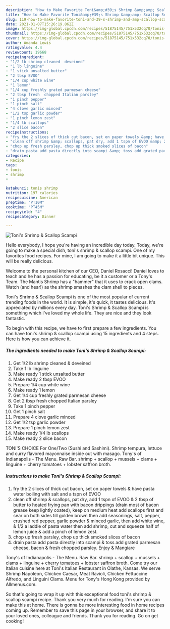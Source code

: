 ```yaml
---
description: "How to Make Favorite Toni&amp;#39;s Shrimp &amp;amp; Scallop Scampi"
title: "How to Make Favorite Toni&amp;#39;s Shrimp &amp;amp; Scallop Scampi"
slug: 119-how-to-make-favorite-toni-and-39-s-shrimp-and-amp-scallop-scampi
date: 2021-01-07T15:26:19.862Z
image: https://img-global.cpcdn.com/recipes/51875145/751x532cq70/tonis-shrimp-scallop-scampi-recipe-main-photo.jpg
thumbnail: https://img-global.cpcdn.com/recipes/51875145/751x532cq70/tonis-shrimp-scallop-scampi-recipe-main-photo.jpg
cover: https://img-global.cpcdn.com/recipes/51875145/751x532cq70/tonis-shrimp-scallop-scampi-recipe-main-photo.jpg
author: Amanda Lewis
ratingvalue: 4.4
reviewcount: 19668
recipeingredient:
- "1/2 lb shrimp cleaned  deveined"
- "1 lb linguine"
- "1 stick unsalted butter"
- "2 tbsp EVOO"
- "1/4 cup white wine"
- "1 lemon"
- "1/4 cup freshly grated parmesan cheese"
- "2 tbsp fresh  chopped Italian parsley"
- "1 pinch pepper"
- "1 pinch salt"
- "4 clove garlic minced"
- "1/2 tsp garlic powder"
- "1 pinch lemon zest"
- "1/4 lb scallops"
- "2 slice bacon"
recipeinstructions:
- "fry the 2 slices of thick cut bacon, set on paper towels &amp; have pasta water boiling with salt and a tspn of EVOO"
- "clean off shrimp &amp; scallops, pat dry, add 1 tspn of EVOO &amp; 2 tbsp of butter to heated frying pan with bacon drippings (drain most of bacon grease keep lightly coated), keep on medium heat add scallops first and sear on both sides till golden brown then add seasonings, salt, pepper, crushed red pepper, garlic powder &amp; minced garlic, then add white wine, &amp; 1/2 a laddle of pasta water then add shrimp, cut and squeeze half of lemon juice &amp; add a pinch of lemon zest."
- "chop up fresh parsley, chop up thick smoked slices of bacon"
- "drain pasta add pasta directly into scampi &amp; toss add grated parmesan cheese, bacon &amp; fresh chopped parsley.                                 Enjoy &amp; Mangiare"
categories:
- Recipe
tags:
- tonis
- shrimp
- 

katakunci: tonis shrimp  
nutrition: 197 calories
recipecuisine: American
preptime: "PT10M"
cooktime: "PT45M"
recipeyield: "4"
recipecategory: Dinner

---
```



![Toni&#39;s Shrimp &amp; Scallop Scampi](https://img-global.cpcdn.com/recipes/51875145/751x532cq70/tonis-shrimp-scallop-scampi-recipe-main-photo.jpg)

Hello everybody, I hope you're having an incredible day today. Today, we're going to make a special dish, toni&#39;s shrimp &amp; scallop scampi. One of my favorites food recipes. For mine, I am going to make it a little bit unique. This will be really delicious.

Welcome to the personal kitchen of our CEO, Daniel Rosacci! Daniel loves to teach and he has a passion for educating, be it a customer or a Tony&#39;s Team. The Mantis Shrimp has a &#34;hammer&#34; that it uses to crack open clams. Watch (and hear!) as the shrimp smashes the clam shell to pieces.

Toni&#39;s Shrimp &amp; Scallop Scampi is one of the most popular of current trending foods in the world. It is simple, it's quick, it tastes delicious. It's appreciated by millions every day. Toni&#39;s Shrimp &amp; Scallop Scampi is something which I've loved my whole life. They are nice and they look fantastic.


To begin with this recipe, we have to first prepare a few ingredients. You can have toni&#39;s shrimp &amp; scallop scampi using 15 ingredients and 4 steps. Here is how you can achieve it.

<!--inarticleads1-->

##### The ingredients needed to make Toni&#39;s Shrimp &amp; Scallop Scampi:

1. Get 1/2 lb shrimp cleaned &amp; deveined
1. Take 1 lb linguine
1. Make ready 1 stick unsalted butter
1. Make ready 2 tbsp EVOO
1. Prepare 1/4 cup white wine
1. Make ready 1 lemon
1. Get 1/4 cup freshly grated parmesan cheese
1. Get 2 tbsp fresh  chopped Italian parsley
1. Take 1 pinch pepper
1. Get 1 pinch salt
1. Prepare 4 clove garlic minced
1. Get 1/2 tsp garlic powder
1. Prepare 1 pinch lemon zest
1. Make ready 1/4 lb scallops
1. Make ready 2 slice bacon


TONI&#39;S CHOICE For One/Two (Sushi and Sashimi). Shrimp tempura, lettuce and curry flavored mayonnaise inside out with masago. Tony&#39;s of Indianapolis - The Menu. Raw Bar. shrimp + scallop + mussels + clams + linguine + cherry tomatoes + lobster saffron broth. 

<!--inarticleads2-->

##### Instructions to make Toni&#39;s Shrimp &amp; Scallop Scampi:

1. fry the 2 slices of thick cut bacon, set on paper towels &amp; have pasta water boiling with salt and a tspn of EVOO
1. clean off shrimp &amp; scallops, pat dry, add 1 tspn of EVOO &amp; 2 tbsp of butter to heated frying pan with bacon drippings (drain most of bacon grease keep lightly coated), keep on medium heat add scallops first and sear on both sides till golden brown then add seasonings, salt, pepper, crushed red pepper, garlic powder &amp; minced garlic, then add white wine, &amp; 1/2 a laddle of pasta water then add shrimp, cut and squeeze half of lemon juice &amp; add a pinch of lemon zest.
1. chop up fresh parsley, chop up thick smoked slices of bacon
1. drain pasta add pasta directly into scampi &amp; toss add grated parmesan cheese, bacon &amp; fresh chopped parsley.                                 Enjoy &amp; Mangiare


Tony&#39;s of Indianapolis - The Menu. Raw Bar. shrimp + scallop + mussels + clams + linguine + cherry tomatoes + lobster saffron broth. Come try our Italian cuisine here at Toni&#39;s Italian Restaurant in Olathe, Kansas. We serve Shrimp Napoleon, Chicken Caesar, Meat Ravioli, Chicken Fettuccine Alfredo, and Linguini Clams. Menu for Tony&#39;s Hong Kong provided by Allmenus.com. 

So that's going to wrap it up with this exceptional food toni&#39;s shrimp &amp; scallop scampi recipe. Thank you very much for reading. I'm sure you can make this at home. There is gonna be more interesting food in home recipes coming up. Remember to save this page in your browser, and share it to your loved ones, colleague and friends. Thank you for reading. Go on get cooking!
